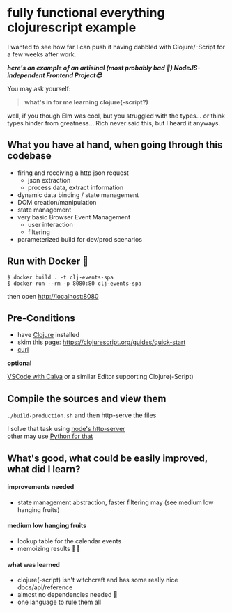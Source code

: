 # fully functional everything clojurescript example

I wanted to see how far I can push it having dabbled with Clojure/-Script for a few weeks after work.

_**here's an example of an artisinal (most probably bad 🫠) NodeJS-independent Frontend Project😎**_

You may ask yourself:

> **what's in for me learning clojure(-script?)**

well, if you though Elm was cool, but you struggled with the types... or think types hinder from greatness... Rich never said this, but I heard it anyways.

## What you have at hand, when going through this codebase

- firing and receiving a http json request
  - json extraction
  - process data, extract information
- dynamic data binding / state management
- DOM creation/manipulation
- state management
- very basic Browser Event Management
  - user interaction
  - filtering
- parameterized build for dev/prod scenarios

## Run with Docker 🐳

`$ docker build . -t clj-events-spa`  
`$ docker run --rm -p 8080:80 clj-events-spa`

then open [http://localhost:8080](http://localhost:8080)

## Pre-Conditions

- have [Clojure](https://clojure.org/guides/install_clojure) installed
- skim this page: https://clojurescript.org/guides/quick-start
- [curl](https://github.com/curl/curl)

**optional**

[VSCode with Calva](https://marketplace.visualstudio.com/items?itemName=betterthantomorrow.calva) or a similar Editor supporting Clojure(-Script)

## Compile the sources and view them

`./build-production.sh` and then http-serve the files

I solve that task using [node's http-server](https://www.npmjs.com/package/http-server)  
other may use [Python for that](https://docs.python.org/3/library/http.server.html)

## What's good, what could be easily improved, what did I learn?

#### improvements needed

- state management abstraction, faster filtering may (see medium low hanging fruits)

#### medium low hanging fruits

- lookup table for the calendar events
- memoizing results 🤷‍♂️

#### what was learned

- clojure(-script) isn't witchcraft and has some really nice docs/api/reference
- almost no dependencies needed 🤯
- one language to rule them all

